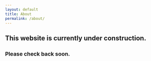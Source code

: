 ```yaml
---
layout: default
title: About
permalink: /about/
---
```


<div class = "container-fluid">

<h2>This website is currently under construction.</h2>

<h2><small>Please check back soon.</small></h2>

</div>
